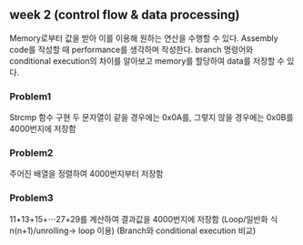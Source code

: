 ## week 2 (control flow & data processing)
Memory로부터 값을 받아 이를 이용해 원하는 연산을 수행할 수 있다.
Assembly code를 작성할 때 performance를 생각하며 작성한다.
branch 명령어와 conditional execution의 차이를 알아보고 memory를 할당하여 data를 저장할 수 있다.

### Problem1
Strcmp 함수 구현
두 문자열이 같을 경우에는 0x0A를, 그렇지 않을 경우에는 0x0B를 4000번지에 저장함

### Problem2
주어진 배열을 정렬하여 4000번지부터 저장함

### Problem3
11+13+15+⋯27+29를 계산하여 결과값을 4000번지에 저장함
(Loop/일반화 식 n(n+1)/unrolling-> loop 이용)
(Branch와 conditional execution 비교)
